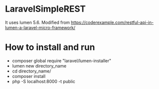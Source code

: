 # LaravelSimpleREST
It uses lumen 5.6. Modified from https://coderexample.com/restful-api-in-lumen-a-laravel-micro-framework/

# How to install and run
- composer global require "laravel/lumen-installer"
- lumen new directory_name
- cd directory_name/
- composer install
- php -S localhost:8000 -t public
